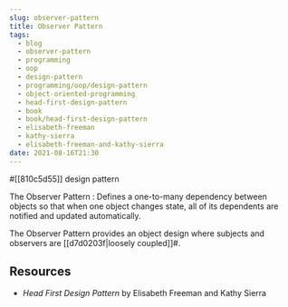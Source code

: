 ```yaml
---
slug: observer-pattern
title: Observer Pattern
tags:
  - blog
  - observer-pattern
  - programming
  - oop
  - design-pattern
  - programming/oop/design-pattern
  - object-oriented-programming
  - head-first-design-pattern
  - book
  - book/head-first-design-pattern
  - elisabeth-freeman
  - kathy-sierra
  - elisabeth-freeman-and-kathy-sierra
date: 2021-08-16T21:30
---
```



#[[810c5d55]] design pattern

The Observer Pattern
:   Defines a one-to-many dependency between objects so that when one object
changes state, all of its dependents are notified and updated automatically.

The Observer Pattern provides an object design where subjects and observers are
[[d7d0203f|loosely coupled]]#.

<div class="ui section divider"></div>
<section id="socialMediaLinks"></section>

## Resources

- _Head First Design Pattern_ by Elisabeth Freeman and Kathy Sierra


